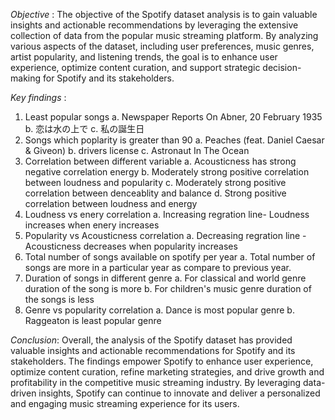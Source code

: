 *Objective* :
The objective of the Spotify dataset analysis is to gain valuable insights and actionable recommendations by leveraging the extensive collection of data from the popular music streaming platform. By analyzing various aspects of the dataset, including user preferences, music genres, artist popularity, and listening trends, the goal is to enhance user experience, optimize content curation, and support strategic decision-making for Spotify and its stakeholders.

*Key findings* :
1. Least popular songs
a. Newspaper Reports On Abner, 20 February 1935
b. 恋は水の上で
c. 私の誕生日
2. Songs which poplarity is greater than 90
a. Peaches (feat. Daniel Caesar & Giveon)
b. drivers license
c. Astronaut In The Ocean
3. Correlation between different variable
a. Acousticness has strong negative correlation energy
b. Moderately strong positive correlation between loudness and popularity
c. Moderately strong positive correlation between denceablity and balance
d. Strong positive correlation between loudness and energy
4. Loudness vs enery correlation
a. Increasing regration line- Loudness increases when enery increases
5. Popularity vs Acousticness correlation
a. Decreasing regration line - Acousticness decreases when popularity increases
6. Total number of songs available on spotify per year
a. Total number of songs are more in a particular year as compare to previous year.
7. Duration of songs in different genre
a. For classical and world genre duration of the song is more
b. For children's music genre duration of the songs is less
8. Genre vs popularity correlation
a. Dance is most popular genre
b. Raggeaton is least popular genre

*Conclusion*:
Overall, the analysis of the Spotify dataset has provided valuable insights and actionable recommendations for Spotify and its stakeholders. The findings empower Spotify to enhance user experience, optimize content curation, refine marketing strategies, and drive growth and profitability in the competitive music streaming industry. By leveraging data-driven insights, Spotify can continue to innovate and deliver a personalized and engaging music streaming experience for its users.
